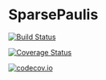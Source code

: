 # SparsePaulis

[![Build Status](https://travis-ci.org/bcriger/SparsePaulis.jl.svg?branch=master)](https://travis-ci.org/bcriger/SparsePaulis.jl)

[![Coverage Status](https://coveralls.io/repos/bcriger/SparsePaulis.jl/badge.svg?branch=master&service=github)](https://coveralls.io/github/bcriger/SparsePaulis.jl?branch=master)

[![codecov.io](http://codecov.io/github/bcriger/SparsePaulis.jl/coverage.svg?branch=master)](http://codecov.io/github/bcriger/SparsePaulis.jl?branch=master)
